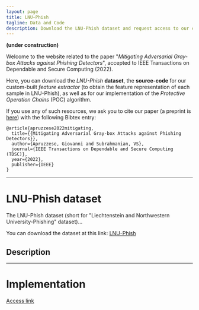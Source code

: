 ```yaml
---
layout: page
title: LNU-Phish
tagline: Data and Code
description: Download the LNU-Phish dataset and request access to our code.
---
```


**(under construction)**

Welcome to the website related to the paper "_Mitigating Adversarial Gray-box Attacks against Phishing Detectors_", accepted to IEEE Transactions on Dependable and Secure Computing (2022).

Here, you can download the _LNU-Phish_ **dataset**, the **source-code** for our custom-built _feature extractor_ (to obtain the feature representation of each sample in LNU-Phish), as well as for our implementation of the _Protective Operation Chains_ (POC) algorithm. 

If you use any of such resources, we ask you to cite our paper (a preprint is [here](TBD)) with the following Bibtex entry:
```
@article{apruzzese2022mitigating,
  title={{Mitigating Adversarial Gray-box Attacks against Phishing Detectors}},
  author={Apruzzese, Giovanni and Subrahmanian, VS},
  journal={IEEE Transactions on Dependable and Secure Computing (TDSC)},
  year={2022},
  publisher={IEEE}
} 
```



---

# LNU-Phish dataset

The LNU-Phish dataset (short for "Liechtenstein and Northwestern University-Phishing" dataset)...

You can download the dataset at this link: [LNU-Phish](TBD)

## Description

---

# Implementation

[Access link](TBD)